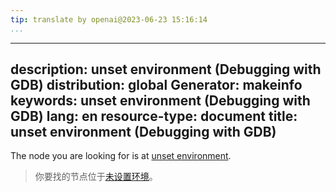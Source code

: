 ```yaml
---
tip: translate by openai@2023-06-23 15:16:14
...
```

---
description: unset environment (Debugging with GDB)
distribution: global
Generator: makeinfo
keywords: unset environment (Debugging with GDB)
lang: en
resource-type: document
title: unset environment (Debugging with GDB)
---

The node you are looking for is at [unset environment](Environment.html#unset-environment).

> 你要找的节点位于[未设置环境](Environment.html#unset-environment)。

